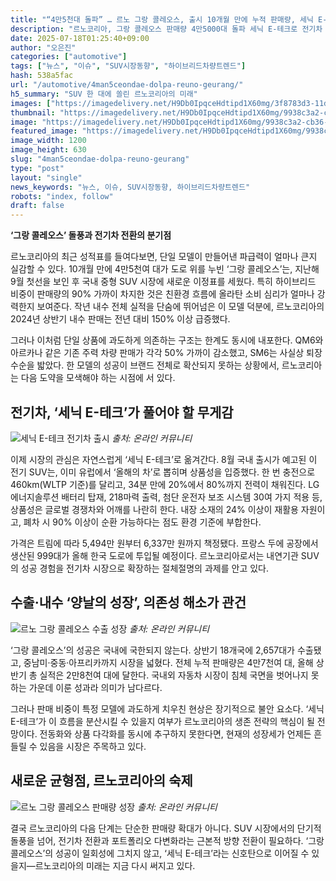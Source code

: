 ```yaml
---
title: "“4만5천대 돌파” … 르노 그랑 콜레오스, 출시 10개월 만에 누적 판매량, 세닉 E-테크로 전기차 시장 공략 이어갈까"
description: "르노코리아, 그랑 콜레오스 판매량 4만5000대 돌파 세닉 E-테크로 전기차 시장 공략 박차 ..."
date: 2025-07-18T01:25:40+09:00
author: "오은진"
categories: ["automotive"]
tags: ["뉴스", "이슈", "SUV시장동향", "하이브리드차량트렌드"]
hash: 538a5fac
url: "/automotive/4man5ceondae-dolpa-reuno-geurang/"
h5_summary: "SUV 한 대에 쏠린 르노코리아의 미래"
images: ["https://imagedelivery.net/H9Db0IpqceHdtipd1X60mg/3f8783d3-11dd-4c6e-d16e-c6b2b827a500/public", "https://imagedelivery.net/H9Db0IpqceHdtipd1X60mg/2f17c799-63f3-4fc8-75cb-89e62181bd00/public", "https://imagedelivery.net/H9Db0IpqceHdtipd1X60mg/3e8b19b6-4e37-4be0-ca7b-0163f3ebc800/public", "https://imagedelivery.net/H9Db0IpqceHdtipd1X60mg/9938c3a2-cb36-4145-6508-0ad910e88600/public"]
thumbnail: "https://imagedelivery.net/H9Db0IpqceHdtipd1X60mg/9938c3a2-cb36-4145-6508-0ad910e88600/public"
image: "https://imagedelivery.net/H9Db0IpqceHdtipd1X60mg/9938c3a2-cb36-4145-6508-0ad910e88600/public"
featured_image: "https://imagedelivery.net/H9Db0IpqceHdtipd1X60mg/9938c3a2-cb36-4145-6508-0ad910e88600/public"
image_width: 1200
image_height: 630
slug: "4man5ceondae-dolpa-reuno-geurang"
type: "post"
layout: "single"
news_keywords: "뉴스, 이슈, SUV시장동향, 하이브리드차량트렌드"
robots: "index, follow"
draft: false
---
```


**‘그랑 콜레오스’ 돌풍과 전기차 전환의 분기점**

르노코리아의 최근 성적표를 들여다보면, 단일 모델이 만들어낸 파급력이 얼마나 큰지 실감할 수 있다. 10개월 만에 4만5천여 대가 도로 위를 누빈 ‘그랑 콜레오스’는, 지난해 9월 첫선을 보인 후 국내 중형 SUV 시장에 새로운 이정표를 세웠다. 특히 하이브리드 비중이 판매량의 90% 가까이 차지한 것은 친환경 흐름에 올라탄 소비 심리가 얼마나 강력한지 보여준다. 작년 내수 전체 실적을 단숨에 뛰어넘은 이 모델 덕분에, 르노코리아의 2024년 상반기 내수 판매는 전년 대비 150% 이상 급증했다.

그러나 이처럼 단일 상품에 과도하게 의존하는 구조는 한계도 동시에 내포한다. QM6와 아르카나 같은 기존 주력 차량 판매가 각각 50% 가까이 감소했고, SM6는 사실상 퇴장 수순을 밟았다. 한 모델의 성공이 브랜드 전체로 확산되지 못하는 상황에서, 르노코리아는 다음 도약을 모색해야 하는 시점에 서 있다.

## 전기차, ‘세닉 E-테크’가 풀어야 할 무게감

![세닉 E-테크 전기차 출시](https://imagedelivery.net/H9Db0IpqceHdtipd1X60mg/2f17c799-63f3-4fc8-75cb-89e62181bd00/public)
*출처: 온라인 커뮤니티*


이제 시장의 관심은 자연스럽게 ‘세닉 E-테크’로 옮겨간다. 8월 국내 출시가 예고된 이 전기 SUV는, 이미 유럽에서 ‘올해의 차’로 뽑히며 상품성을 입증했다. 한 번 충전으로 460km(WLTP 기준)를 달리고, 34분 만에 20%에서 80%까지 전력이 채워진다. LG에너지솔루션 배터리 탑재, 218마력 출력, 첨단 운전자 보조 시스템 30여 가지 적용 등, 상품성은 글로벌 경쟁차와 어깨를 나란히 한다. 내장 소재의 24% 이상이 재활용 자원이고, 폐차 시 90% 이상이 순환 가능하다는 점도 환경 기준에 부합한다.

가격은 트림에 따라 5,494만 원부터 6,337만 원까지 책정됐다. 프랑스 두에 공장에서 생산된 999대가 올해 한국 도로에 투입될 예정이다. 르노코리아로서는 내연기관 SUV의 성공 경험을 전기차 시장으로 확장하는 절체절명의 과제를 안고 있다.

## 수출·내수 ‘양날의 성장’, 의존성 해소가 관건

![르노 그랑 콜레오스 수출 성장](https://imagedelivery.net/H9Db0IpqceHdtipd1X60mg/3e8b19b6-4e37-4be0-ca7b-0163f3ebc800/public)
*출처: 온라인 커뮤니티*


‘그랑 콜레오스’의 성공은 국내에 국한되지 않는다. 상반기 18개국에 2,657대가 수출됐고, 중남미·중동·아프리카까지 시장을 넓혔다. 전체 누적 판매량은 4만7천여 대, 올해 상반기 총 실적은 2만8천여 대에 달한다. 국내외 자동차 시장이 침체 국면을 벗어나지 못하는 가운데 이룬 성과라 의미가 남다르다.

그러나 판매 비중이 특정 모델에 과도하게 치우친 현상은 장기적으로 불안 요소다. ‘세닉 E-테크’가 이 흐름을 분산시킬 수 있을지 여부가 르노코리아의 생존 전략의 핵심이 될 전망이다. 전동화와 상품 다각화를 동시에 추구하지 못한다면, 현재의 성장세가 언제든 흔들릴 수 있음을 시장은 주목하고 있다.

## 새로운 균형점, 르노코리아의 숙제

![르노 그랑 콜레오스 판매량 성장](https://imagedelivery.net/H9Db0IpqceHdtipd1X60mg/3f8783d3-11dd-4c6e-d16e-c6b2b827a500/public)
*출처: 온라인 커뮤니티*


결국 르노코리아의 다음 단계는 단순한 판매량 확대가 아니다. SUV 시장에서의 단기적 돌풍을 넘어, 전기차 전환과 포트폴리오 다변화라는 근본적 방향 전환이 필요하다. ‘그랑 콜레오스’의 성공이 일회성에 그치지 않고, ‘세닉 E-테크’라는 신호탄으로 이어질 수 있을지—르노코리아의 미래는 지금 다시 써지고 있다.
